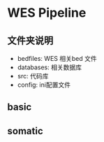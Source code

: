 # WES Pipeline

## 文件夹说明

- bedfiles: WES 相关bed 文件
- databases: 相关数据库
- src: 代码库
- config: ini配置文件

## basic

## somatic
